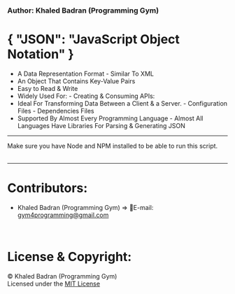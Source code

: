 ### Author: Khaled Badran (Programming Gym)

# { "JSON": "JavaScript Object Notation" }
- A Data Representation Format - Similar To XML
- An Object That Contains Key-Value Pairs
- Easy to Read & Write 
- Widely Used For:
        -  Creating & Consuming APIs:
- Ideal For Transforming Data Between a Client & a Server.
        -  Configuration Files
        -  Dependencies Files
- Supported By Almost Every Programming Language 
         -  Almost All Languages Have Libraries For Parsing & Generating JSON

___
Make sure you have Node and NPM installed to be able to run this script.<br><br>
___

# Contributors:
- Khaled Badran (Programming Gym) => 📧E-mail: <gym4programming@gmail.com>
<br>

# License & Copyright:
© Khaled Badran (Programming Gym)
<br>
Licensed under the [MIT License](LICENSE)
